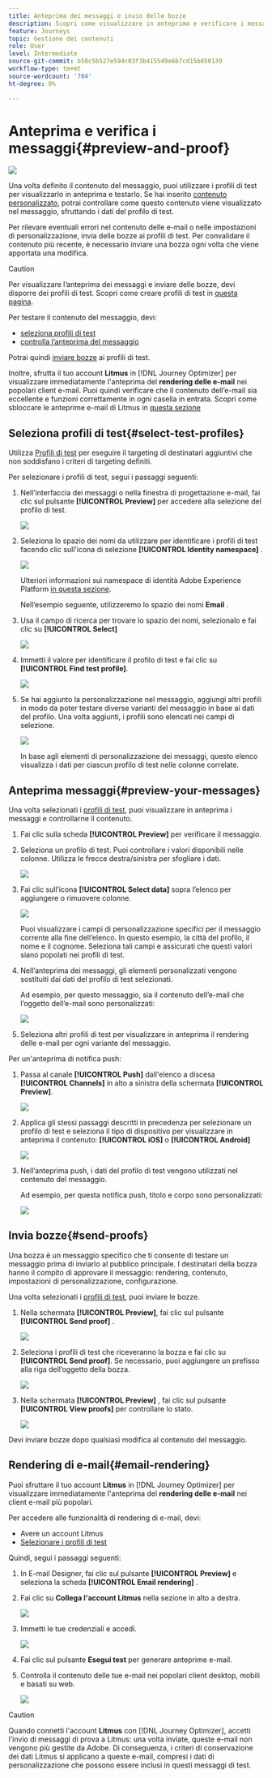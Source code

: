 ```yaml
---
title: Anteprima dei messaggi e invio delle bozze
description: Scopri come visualizzare in anteprima e verificare i messaggi
feature: Journeys
topic: Gestione dei contenuti
role: User
level: Intermediate
source-git-commit: b58c5b527e594c03f3b415549e6b7cd15b050139
workflow-type: tm+mt
source-wordcount: '784'
ht-degree: 0%

---
```


# Anteprima e verifica i messaggi{#preview-and-proof}

![](assets/do-not-localize/badge.png)

Una volta definito il contenuto del messaggio, puoi utilizzare i profili di test per visualizzarlo in anteprima e testarlo. Se hai inserito [contenuto personalizzato](personalization/personalize.md), potrai controllare come questo contenuto viene visualizzato nel messaggio, sfruttando i dati del profilo di test.

Per rilevare eventuali errori nel contenuto delle e-mail o nelle impostazioni di personalizzazione, invia delle bozze ai profili di test. Per convalidare il contenuto più recente, è necessario inviare una bozza ogni volta che viene apportata una modifica.

>[!CAUTION]
>
>Per visualizzare l’anteprima dei messaggi e inviare delle bozze, devi disporre dei profili di test. Scopri come creare profili di test in [questa pagina](building-journeys/creating-test-profiles.md).

Per testare il contenuto del messaggio, devi:

* [seleziona profili di test](#select-test-profiles)
* [controlla l’anteprima del messaggio](#preview-your-messages)

Potrai quindi [inviare bozze](#send-proofs) ai profili di test.

Inoltre, sfrutta il tuo account **Litmus** in [!DNL Journey Optimizer] per visualizzare immediatamente l&#39;anteprima del **rendering delle e-mail** nei popolari client e-mail. Puoi quindi verificare che il contenuto dell’e-mail sia eccellente e funzioni correttamente in ogni casella in entrata. Scopri come sbloccare le anteprime e-mail di Litmus in [questa sezione](#email-rendering)

## Seleziona profili di test{#select-test-profiles}

Utilizza [Profili di test](building-journeys/creating-test-profiles.md) per eseguire il targeting di destinatari aggiuntivi che non soddisfano i criteri di targeting definiti.

Per selezionare i profili di test, segui i passaggi seguenti:

1. Nell’interfaccia dei messaggi o nella finestra di progettazione e-mail, fai clic sul pulsante **[!UICONTROL Preview]** per accedere alla selezione del profilo di test.

   ![](assets/email-preview-button.png)

1. Seleziona lo spazio dei nomi da utilizzare per identificare i profili di test facendo clic sull’icona di selezione **[!UICONTROL Identity namespace]** .

   ![](assets/previewselect-namespace.png)

   Ulteriori informazioni sui namespace di identità Adobe Experience Platform [in questa sezione](https://experienceleague.adobe.com/docs/experience-platform/identity/namespaces.html?lang=en#getting-started).

   Nell’esempio seguente, utilizzeremo lo spazio dei nomi **Email** .

1. Usa il campo di ricerca per trovare lo spazio dei nomi, selezionalo e fai clic su **[!UICONTROL Select]**

   ![](assets/preview-email-namespace.png)

1. Immetti il valore per identificare il profilo di test e fai clic su **[!UICONTROL Find test profile]**.

   ![](assets/preview-identity-value.png)

1. Se hai aggiunto la personalizzazione nel messaggio, aggiungi altri profili in modo da poter testare diverse varianti del messaggio in base ai dati del profilo. Una volta aggiunti, i profili sono elencati nei campi di selezione.

   ![](assets/preview-profile-list.png)

   In base agli elementi di personalizzazione dei messaggi, questo elenco visualizza i dati per ciascun profilo di test nelle colonne correlate.

## Anteprima messaggi{#preview-your-messages}

Una volta selezionati i [profili di test](#select-test-profiles), puoi visualizzare in anteprima i messaggi e controllarne il contenuto.

1. Fai clic sulla scheda **[!UICONTROL Preview]** per verificare il messaggio.

1. Seleziona un profilo di test. Puoi controllare i valori disponibili nelle colonne. Utilizza le frecce destra/sinistra per sfogliare i dati.

   ![](assets/preview-tab-select-profile.png)

1. Fai clic sull’icona **[!UICONTROL Select data]** sopra l’elenco per aggiungere o rimuovere colonne.

   ![](assets/preview-select-data.png)

   Puoi visualizzare i campi di personalizzazione specifici per il messaggio corrente alla fine dell’elenco. In questo esempio, la città del profilo, il nome e il cognome. Seleziona tali campi e assicurati che questi valori siano popolati nei profili di test.

1. Nell’anteprima dei messaggi, gli elementi personalizzati vengono sostituiti dai dati del profilo di test selezionati.

   Ad esempio, per questo messaggio, sia il contenuto dell’e-mail che l’oggetto dell’e-mail sono personalizzati:

   ![](assets/preview-test-profile.png)

1. Seleziona altri profili di test per visualizzare in anteprima il rendering delle e-mail per ogni variante del messaggio.

Per un&#39;anteprima di notifica push:

1. Passa al canale **[!UICONTROL Push]** dall&#39;elenco a discesa **[!UICONTROL Channels]** in alto a sinistra della schermata **[!UICONTROL Preview]**.

   ![](assets/preview-select-channel.png)

1. Applica gli stessi passaggi descritti in precedenza per selezionare un profilo di test e seleziona il tipo di dispositivo per visualizzare in anteprima il contenuto: **[!UICONTROL iOS]** o **[!UICONTROL Android]**

   ![](assets/preview-iOS.png)

1. Nell’anteprima push, i dati del profilo di test vengono utilizzati nel contenuto del messaggio.

   Ad esempio, per questa notifica push, titolo e corpo sono personalizzati:

   ![](assets/preview-android.png)

## Invia bozze{#send-proofs}

Una bozza è un messaggio specifico che ti consente di testare un messaggio prima di inviarlo al pubblico principale. I destinatari della bozza hanno il compito di approvare il messaggio: rendering, contenuto, impostazioni di personalizzazione, configurazione.

Una volta selezionati i [profili di test](#select-test-profiles), puoi inviare le bozze.

1. Nella schermata **[!UICONTROL Preview]**, fai clic sul pulsante **[!UICONTROL Send proof]** .

   ![](assets/send-proof-button.png)

1. Seleziona i profili di test che riceveranno la bozza e fai clic su **[!UICONTROL Send proof]**. Se necessario, puoi aggiungere un prefisso alla riga dell’oggetto della bozza.

   ![](assets/send-proof-select.png)

1. Nella schermata **[!UICONTROL Preview]** , fai clic sul pulsante **[!UICONTROL View proofs]** per controllare lo stato.

   ![](assets/send-proof-view.png)

Devi inviare bozze dopo qualsiasi modifica al contenuto del messaggio.

## Rendering di e-mail{#email-rendering}

Puoi sfruttare il tuo account **Litmus** in [!DNL Journey Optimizer] per visualizzare immediatamente l&#39;anteprima del **rendering delle e-mail** nei client e-mail più popolari.

Per accedere alle funzionalità di rendering di e-mail, devi:

* Avere un account Litmus
* [Selezionare i profili di test](#select-test-profiles)

Quindi, segui i passaggi seguenti:

1. In E-mail Designer, fai clic sul pulsante **[!UICONTROL Preview]** e seleziona la scheda **[!UICONTROL Email rendering]** .

1. Fai clic su **Collega l&#39;account Litmus** nella sezione in alto a destra.

   ![](assets/email-rendering-litmus.png)

1. Immetti le tue credenziali e accedi.

   ![](assets/email-rendering-credentials.png)

1. Fai clic sul pulsante **Esegui test** per generare anteprime e-mail.

1. Controlla il contenuto delle tue e-mail nei popolari client desktop, mobili e basati su web.

   ![](assets/email-rendering-previews.png)

>[!CAUTION]
>
>Quando connetti l&#39;account **Litmus** con [!DNL Journey Optimizer], accetti l&#39;invio di messaggi di prova a Litmus: una volta inviate, queste e-mail non vengono più gestite da Adobe. Di conseguenza, i criteri di conservazione dei dati Litmus si applicano a queste e-mail, compresi i dati di personalizzazione che possono essere inclusi in questi messaggi di test.

